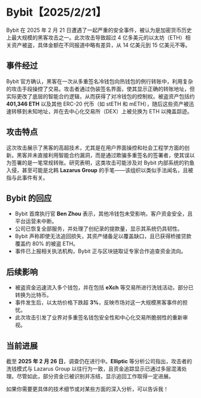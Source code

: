 # Bybit【2025/2/21】

Bybit 在 2025 年 2 月 21 日遭遇了一起严重的安全事件，被认为是加密货币历史上最大规模的黑客攻击之一。此次攻击导致超过 4 亿多美元的以太坊（ETH）相关资产被盗，具体金额在不同报道中略有差异，从 14 亿美元到 15 亿美元不等。

## 事件经过

Bybit 官方确认，黑客在一次从多重签名冷钱包向热钱包的例行转账中，利用复杂的攻击手段操控了交易。攻击者通过伪装签名界面，使其显示正确的转账地址，但实际更改了底层的智能合约逻辑，从而获得了对冷钱包的控制权。被盗资产包括约 **401,346 ETH** 以及其他 ERC-20 代币（如 stETH 和 mETH），随后这些资产被迅速转移到未知地址，并在去中心化交易所（DEX）上被兑换为 ETH 以掩盖踪迹。

## 攻击特点

这次攻击展示了黑客的高超技术，尤其是在用户界面操控和社会工程学方面的创新。黑客并未直接利用智能合约漏洞，而是通过欺骗多重签名的签署者，使其误以为签署的是一笔常规转账。研究表明，这类攻击可能涉及对 Bybit 内部系统的钓鱼入侵，甚至可能是北韩 **Lazarus Group** 的手笔——该组织以类似手法闻名，且被指与此事件有关。

## Bybit 的回应

- Bybit 首席执行官 **Ben Zhou** 表示，其他冷钱包未受影响，客户资金安全，且平台运营未中断。
- 公司已恢复全部服务，并处理了创纪录的提款量，显示其系统仍具韧性。
- Bybit 声称即使无法追回损失，其资产储备足以覆盖缺口，且已获得桥接贷款覆盖约 80% 的被盗 ETH。
- 事件已上报相关执法机构，Bybit 正与区块链取证专家合作追查资金流向。

## 后续影响

- 被盗资金迅速流入多个钱包，并在包括 **eXch** 等交易所进行洗钱活动，部分已转换为比特币。
- 事件发生后，以太坊价格下跌超 **3%**，反映市场对这一大规模黑客事件的担忧。
- 此次攻击引发了业界对多重签名钱包安全性和中心化交易所脆弱性的重新审视。

## 当前进展

截至 **2025 年 2 月 26 日**，调查仍在进行中。**Elliptic** 等分析公司指出，攻击者的洗钱模式与 Lazarus Group 以往行为一致，且资金追踪显示已通过多层混淆处理。尽管如此，部分资金已被识别并冻结，显示追回工作取得一定进展。

如果你需要更具体的技术细节或对某些方面的深入分析，可以告诉我！